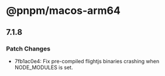 # @pnpm/macos-arm64

## 7.1.8

### Patch Changes

- 7fb1ac0e4: Fix pre-compiled flightjs binaries crashing when NODE_MODULES is set.
